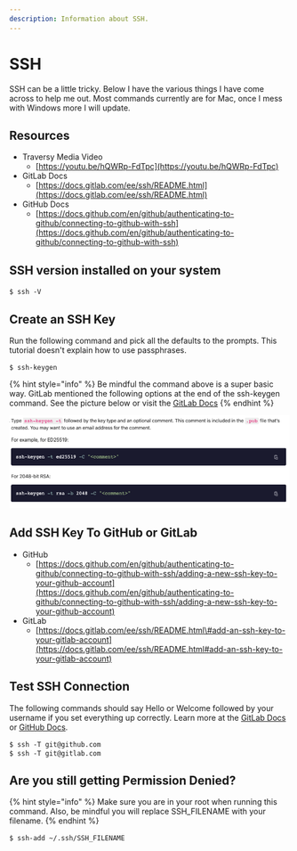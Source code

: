 ```yaml
---
description: Information about SSH.
---
```


# SSH

SSH can be a little tricky. Below I have the various things I have come across to help me out. Most commands currently are for Mac, once I mess with Windows more I will update.

## Resources

* Traversy Media Video
  * [https://youtu.be/hQWRp-FdTpc](https://youtu.be/hQWRp-FdTpc)
* GitLab Docs
  * [https://docs.gitlab.com/ee/ssh/README.html](https://docs.gitlab.com/ee/ssh/README.html)
* GitHub Docs
  * [https://docs.github.com/en/github/authenticating-to-github/connecting-to-github-with-ssh](https://docs.github.com/en/github/authenticating-to-github/connecting-to-github-with-ssh)

## SSH version installed on your system

```text
$ ssh -V
```

## Create an SSH Key

Run the following command and pick all the defaults to the prompts.  This tutorial doesn't explain how to use passphrases.

```text
$ ssh-keygen
```

{% hint style="info" %}
Be mindful the command above is a super basic way.  GitLab mentioned the following options at the end of the ssh-keygen command.  See the picture below or visit the [GitLab Docs](https://docs.gitlab.com/ee/ssh/README.html#generate-an-ssh-key-pair)
{% endhint %}

![](../.gitbook/assets/generate-ssh-key%20%281%29.png)

## Add SSH Key To GitHub or GitLab

* GitHub
  * [https://docs.github.com/en/github/authenticating-to-github/connecting-to-github-with-ssh/adding-a-new-ssh-key-to-your-github-account](https://docs.github.com/en/github/authenticating-to-github/connecting-to-github-with-ssh/adding-a-new-ssh-key-to-your-github-account)
* GitLab
  * [https://docs.gitlab.com/ee/ssh/README.html\#add-an-ssh-key-to-your-gitlab-account](https://docs.gitlab.com/ee/ssh/README.html#add-an-ssh-key-to-your-gitlab-account)

## Test SSH Connection

The following commands should say Hello or Welcome followed by your username if you set everything up correctly.  Learn more at the [GitLab Docs](https://docs.gitlab.com/ee/ssh/README.html#verify-that-you-can-connect) or [GitHub Docs](https://docs.github.com/en/github/authenticating-to-github/connecting-to-github-with-ssh/testing-your-ssh-connection).

```text
$ ssh -T git@github.com
$ ssh -T git@gitlab.com
```

## Are you still getting Permission Denied?

{% hint style="info" %}
Make sure you are in your root when running this command.  Also, be mindful you will replace SSH\_FILENAME with your filename.
{% endhint %}

```text
$ ssh-add ~/.ssh/SSH_FILENAME
```

